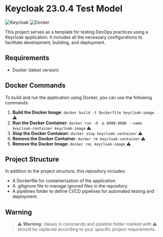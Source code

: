 # Keycloak 23.0.4 Test Model
![Keycloak](https://img.shields.io/badge/Keycloak-000000?style=for-the-badge&logo=keycloak&logoColor=white)
![Docker](https://img.shields.io/badge/Docker-2CA5E0?style=for-the-badge&logo=docker&logoColor=white)

This project serves as a template for testing DevOps practices using a Keycloak application. It includes all the necessary configurations to facilitate development, building, and deployment.

## Requirements

- Docker (latest version)

## Docker Commands

To build and run the application using Docker, you can use the following commands:

1. **Build the Docker Image**:
   `docker build -t Dockerfile keycloak-image .` ⚠️
2. **Run the Docker Container**:
    `docker run -d -p 8080:8080 --name keycloak-container keycloak-image` ⚠️
3. **Stop the Docker Container**:
    `docker stop keycloak-container` ⚠️
4. **Remove the Docker Container**:
    `docker rm keycloak-container` ⚠️
5. **Remove the Docker Image**:
    `docker rmi keycloak-image` ⚠️

## Project Structure

In addition to the project structure, this repository includes:

- A Dockerfile for containerization of the application.
- A .gitignore file to manage ignored files in the repository.
- A pipelines folder to define CI/CD pipelines for automated testing and deployment.

## Warning

> ⚠️ **Warning:** Values ​​in commands and pipeline folder marked with ⚠️ should be replaced according to your specific project requirements.